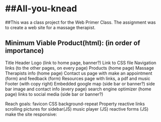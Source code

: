 ##All-you-knead
=============
##This was a class project for the Web Primer Class. The assignment was to create a web site for a massage therapist. 

## Minimum Viable Product(html): (in order of importance) 
Title
Header 
Logo (link to home page, banner?)
Link to CSS file
Navigation links (to the other pages, on every page)
Products (home page)
Massage Therapists info (home page) 
Contact us page with make an appointment (form) and feedback (form)
Resources page with links, a pdf and music
Footer (with copy right)
Embedded google map (side bar or banner?)
side bar image and contact info (every page)
search engine optimizer (home page)
links to social media (side bar or banner?)

Reach goals:
favicon
CSS background-repeat Property
reactive links 
scrolling pictures for sidebar(JS)
music player (JS)
reactive forms (JS)
make the site responsive: 
